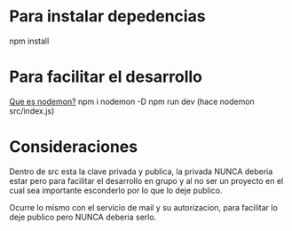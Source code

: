 # Para instalar depedencias
npm install
# Para facilitar el desarrollo
[Que es nodemon?](https://www.npmjs.com/package/nodemon)
npm i nodemon -D
npm run dev (hace nodemon src/index.js)

# Consideraciones
Dentro de src esta la clave privada y publica, la privada NUNCA deberia estar pero para facilitar el desarrollo en grupo y al no ser un proyecto en el cual sea importante esconderlo por lo que lo deje publico. 

Ocurre lo mismo con el servicio de mail y su autorizacion, para facilitar lo deje publico pero NUNCA deberia serlo.

